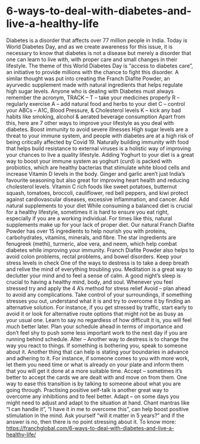 # 6-ways-to-deal-with-diabetes-and-live-a-healthy-life
Diabetes is a disorder that affects over 77 million people in India. Today is World Diabetes Day, and as we create awareness for this issue, it is necessary to know that diabetes is not a disease but merely a disorder that one can learn to live with, with proper care and small changes in their lifestyle.  The theme of this World Diabetes Day is “access to diabetes care”, an initiative to provide millions with the chance to fight this disorder. A similar thought was put into creating the Franch Diafite Powder, an ayurvedic supplement made with natural ingredients that helps regulate high sugar levels.  Anyone who is dealing with Diabetes must always remember the acronym, TRACK –  T – take your medicines properly R – regularly exercise A – add natural food and herbs to your diet C – control your ABCs – A1C, Blood Pressure, &amp; Cholesterol levels K – kick any bad habits like smoking, alcohol &amp; aerated beverage consumption Apart from this, here are 7 other ways to improve your lifestyle as you deal with diabetes.  Boost immunity to avoid severe illnesses High sugar levels are a threat to your immune system, and people with diabetes are at a high risk of being critically affected by Covid 19. Naturally building immunity with food that helps build resistance to external viruses is a holistic way of improving your chances to live a quality lifestyle. Adding Yoghurt to your diet is a great way to boost your immune system as yoghurt (curd) is packed with probiotics, which are healthy bacterias that stimulate white blood cells and increase Vitamin D levels in the body. Ginger and garlic aren’t just India’s favourite seasoning but also great for improving heart health and reducing cholesterol levels. Vitamin C rich foods like sweet potatoes, butternut squash, tomatoes, broccoli, cauliflower, red bell peppers, and kiwi protect against cardiovascular diseases, excessive inflammation, and cancer.  Add natural supplements to your diet While consuming a balanced diet is crucial for a healthy lifestyle, sometimes it is hard to ensure you eat right, especially if you are a working individual. For times like this, natural supplements make up for your lack of proper diet. Our natural Franch Diafite Powder has over 15 ingredients to help nourish you with proteins, carbohydrates, vitamins, minerals, and fibre. The star ingredients are fenugreek (methi), turmeric, aloe vera, and neem, which help combat diabetes while improving your immunity. Franch Diafite Powder also helps to avoid colon problems, rectal problems, and bowel disorders.  Keep your stress levels in check One of the ways to destress is to take a deep breath and relive the mind of everything troubling you. Meditation is a great way to declutter your mind and to feel a sense of calm. A good night’s sleep is crucial to having a healthy mind, body, and soul. Whenever you feel stressed try and apply the 4 A’s method for stress relief  Avoid – plan ahead to avoid any complications. Take control of your surroundings, if something stresses you out, understand what it is and try to overcome it by finding an alternative solution. For instance, if you get stressed by traffic, start early to avoid it or look for alternative route options that might not be as busy as your usual one. Learn to say no regardless of how difficult it is, you will feel much better later. Plan your schedule ahead in terms of importance and don’t feel shy to push some less important work to the next day if you are running behind schedule.  Alter – Another way to destress is to change the way you react to things. If something is bothering you, speak to someone about it. Another thing that can help is stating your boundaries in advance and adhering to it. For instance, if someone comes to you with more work, let them you need time or what is already on your plate and inform them that you will get it done at a more suitable time.  Accept – sometimes it’s better to accept the cards we are dealt with and move on from them. One way to ease this transition is by talking to someone about what you are going through. Practising positive self-talk is another great way to overcome any inhibitions and to feel better.  Adapt – on some days you might need to adjust and adapt to the situation at hand. Chant mantras like “I can handle it”, “I have it in me to overcome this”, can help boost positive stimulation in the mind. Ask yourself “will it matter in 5 years?” and if the answer is no, then there is no point stressing about it. To know more: https://franchglobal.com/6-ways-to-deal-with-diabetes-and-live-a-healthy-life/
